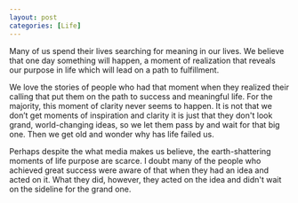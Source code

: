 ```yaml
---
layout: post
categories: [Life]
---
```


Many of us spend their lives searching for meaning in our lives. We believe that one day something will happen, a moment of realization that reveals our purpose in life which will lead on a path to fulfillment.

We love the stories of people who had that moment when they realized their calling that put them on the path to success and meaningful life. For the majority, this moment of clarity never seems to happen. It is not that we don’t get moments of inspiration and clarity it is just that they don't look grand, world-changing ideas, so we let them pass by and wait for that big one. Then we get old and wonder why has life failed us.

Perhaps despite the what media makes us believe, the earth-shattering moments of life purpose are scarce. I doubt many of the people who achieved great success were aware of that when they had an idea and acted on it. What they did, however, they acted on the idea and didn't wait on the sideline for the grand one. 
